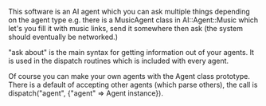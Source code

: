 This software is an AI agent which you can ask multiple things depending on
the agent type e.g. there is a MusicAgent class in AI::Agent::Music 
which let's you fill it with
music links, send it somewhere then ask (the system should eventually be 
networked.)

"ask about" is the main syntax for getting information out of your agents.
It is used in the dispatch routines which is included with every agent.

Of course you can make your own agents with the Agent class prototype.
There is a default of accepting other agents (which parse others), the 
call is dispatch("agent", {"agent" => Agent instance}).
